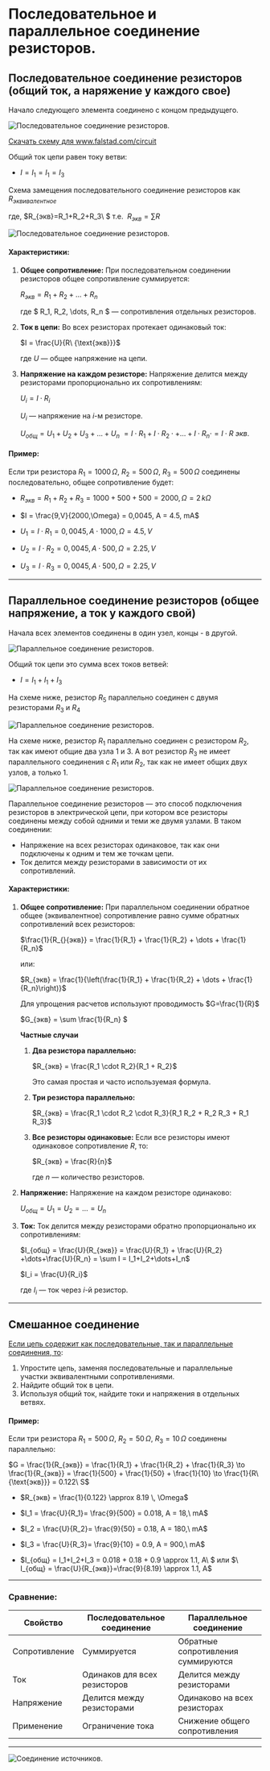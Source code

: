 # Последовательное и параллельное соединение резисторов.

## Последовательное соединение резисторов (общий ток, а наряжение у каждого свое)
Начало следующего элемента соединено с концом предыдущего.

![Последовательное соединение резисторов.](../img/48.png "Последовательное соединение резисторов.")

<a href="/theories_of_electrical_circuits/falstad/circuitjs-10-series.txt" download="circuitjs-10-series.txt">Скачать схему для www.falstad.com/circuit</a>

Общий ток цепи равен току ветви:
- $I=I_1=I_1=I_3$

Схема замещения последовательного соединение резисторов как $R_{эквивалентное}$ 

где, $R_{экв}=R_1+R_2+R_3\ $ т.е. $\ R_{экв}=\sum R$ 

![Последовательное соединение резисторов.](../img/49.png "Последовательное соединение резисторов.")

#### **Характеристики:**
1. **Общее сопротивление:**
   При последовательном соединении резисторов общее сопротивление суммируется:
    
   $R_{экв} = R_1 + R_2 + \dots + R_n$
  
   где $ R_1, R_2, \dots, R_n $ — сопротивления отдельных резисторов.

2. **Ток в цепи:**
   Во всех резисторах протекает одинаковый ток:
   
   $I = \frac{U}{R\ {\text{экв}}}$
   
   где $U$ — общее напряжение на цепи.

3. **Напряжение на каждом резисторе:**
   Напряжение делится между резисторами пропорционально их сопротивлениям:
   
   $U_i = I \cdot R_i$
   
   $U_i$ — напряжение на $i$-м резисторе.

   $U_{общ} = U_1+U_2+U_3+\dots+U_n\ = I\cdot R_1 +I\cdot R_2\cdot +\dots+ I\cdot R_n\cdot = I\cdot R\ экв.$


#### **Пример:**
Если три резистора $R_1 = 1000 \, \Omega$, $R_2 = 500 \, \Omega$, $R_3 = 500 \, \Omega$ соединены последовательно, общее сопротивление будет:
 
- $R_{экв} = R_1 + R_2 + R_3 = 1000 + 500 + 500 = 2000,\Omega = 2 \, k \Omega$

- $I = \frac{9,V}{2000,\Omega} = 0,0045, A = 4.5, mA$

- $U_1 = I \cdot R_1 = 0,0045, A\cdot 1000,\Omega = 4.5, V$

- $U_2 = I \cdot R_2 = 0,0045, A\cdot 500,\Omega = 2.25, V$
- $U_3 = I \cdot R_3 = 0,0045, A\cdot 500,\Omega = 2.25, V$

---
  
## Параллельное соединение резисторов (общее напряжение, а ток у каждого свой)
Начала всех элементов соединены в один узел, концы - в другой.

![Параллельное соединение резисторов.](../img/50.png "Последовательное соединение резисторов.")

Общий ток цепи это сумма всех токов ветвей:
- $I=I_1+I_1+I_3$

На схеме ниже, резистор $R_5$ параллельно соединен с двумя резисторами $R_3$ и $R_4$

![Параллельное соединение резисторов.](../img/52.png "Последовательное соединение резисторов.")

На схеме ниже, резистор $R_1$ параллельно соединен с резистором $R_2$, так как имеют общие два узла 1 и 3. 
А вот резистор $R_3$ не имеет параллельного соединения с $R_1$ или $R_2$, так как не имеет общих двух узлов, а только 1.

![Параллельное соединение резисторов.](../img/52.1.png "Последовательное соединение резисторов.")

Параллельное соединение резисторов — это способ подключения резисторов в электрической цепи, при котором все резисторы соединены между собой одними и теми же двумя узлами. В таком соединении:
- Напряжение на всех резисторах одинаковое, так как они подключены к одним и тем же точкам цепи.
- Ток делится между резисторами в зависимости от их сопротивлений.

#### **Характеристики:**
1. **Общее сопротивление:**
   При параллельном соединении обратное общее (эквивалентное) сопротивление равно сумме обратных сопротивлений всех резисторов:
    
   $\frac{1}{R_{}{экв}} = \frac{1}{R_1} + \frac{1}{R_2} + \dots + \frac{1}{R_n}$
   
   или:
   
   $R_{экв} = \frac{1}{\left(\frac{1}{R_1} + \frac{1}{R_2} + \dots + \frac{1}{R_n}\right)}$
    
   Для упрощения расчетов используют проводимость $G=\frac{1}{R}$ 

   $G_{экв} = \sum \frac{1}{R_n} $

   **Частные случаи**
   1. **Два резистора параллельно:**
      
      $R_{экв} = \frac{R_1 \cdot R_2}{R_1 + R_2}$
   
      Это самая простая и часто используемая формула.

   2. **Три резистора параллельно:**
      
      $R_{экв} = \frac{R_1 \cdot R_2 \cdot R_3}{R_1 R_2 + R_2 R_3 + R_1 R_3}$
      

   3. **Все резисторы одинаковые:**
      Если все резисторы имеют одинаковое сопротивление $R$, то:
      
      $R_{экв} = \frac{R}{n}$
      
      где $n$ — количество резисторов.


2. **Напряжение:**
   Напряжение на каждом резисторе одинаково:
   
   $U_{общ} = U_1 = U_2 = \dots = U_n$
  

3. **Ток:**
   Ток делится между резисторами обратно пропорционально их сопротивлениям:
   
   $I_{общ} = \frac{U}{R_{экв}} = \frac{U}{R_1} + \frac{U}{R_2} +\dots+\frac{U}{R_n} = \sum I = I_1+I_2+\dots+I_n$ 

   $I_i = \frac{U}{R_i}$
   
   где $I_i$ — ток через $i$-й резистор.

---


## Смешанное соединение
[Если цепь содержит как последовательные, так и параллельные соединения, то](/theories_of_electrical_circuits/lessons/11.html):
1. Упростите цепь, заменяя последовательные и параллельные участки эквивалентными сопротивлениями.
2. Найдите общий ток в цепи.
3. Используя общий ток, найдите токи и напряжения в отдельных ветвях.


#### **Пример:**
Если три резистора $R_1 = 500 \, \Omega$, $R_2 = 50 \, \Omega$, $R_3 = 10 \, \Omega$ соединены параллельно:
 
$G = \frac{1}{R_{экв}} = \frac{1}{R_1} + \frac{1}{R_2} + \frac{1}{R_3} \to \frac{1}{R_{экв}} = \frac{1}{500} + \frac{1}{50} + \frac{1}{10} \to \frac{1}{R\ {\text{экв}}} = 0.122\ S$
 
- $R_{экв} = \frac{1}{0.122} \approx 8.19 \, \Omega$

- $I_1 = \frac{U}{R_1}= \frac{9}{500} = 0.018, А = 18,\ mA$
- $I_2 = \frac{U}{R_2}= \frac{9}{50} = 0.18, А = 180,\ mA$
- $I_3 = \frac{U}{R_3}= \frac{9}{10} = 0.9, А = 900,\ mA$

- $I_{общ} = I_1+I_2+I_3 = 0.018 + 0.18 + 0.9 \approx 1.1, А\ $ или $\ I_{общ} = \frac{U}{R_{экв}}=\frac{9}{8.19} \approx 1.1, А$

---

### **Сравнение:**
| Свойство                 | Последовательное соединение       | Параллельное соединение            |
|--------------------------|-----------------------------------|------------------------------------|
| Сопротивление            | Суммируется                       | Обратные сопротивления суммируются |
| Ток                      | Одинаков для всех резисторов      | Делится между резисторами          |
| Напряжение               | Делится между резисторами         | Одинаково на всех резисторах       |
| Применение               | Ограничение тока                  | Снижение общего сопротивления      |

---

![Соединение источников.](../img/10.1.png "Соединение источников.")